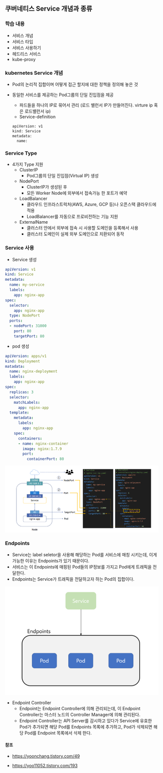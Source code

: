 ## 쿠버네티스 Service 개념과 종류

### 학습 내용

- 서비스 개념
- 서비스 타입
- 서비스 사용하기
- 헤드리스 서비스
- kube-proxy



### kubernetes Service 개념

- Pod의 논리적 집합이며 어떻게 접근 할지에 대한 정책을 정의해 놓은 것

- 동일한 서비스를 제공하는 Pod그룹의 단일 진입점을 제공

  - 파드들을 하나의 IP로 묶어서 관리 (로드 밸런서 IP가 만들어진다. virture ip  혹은 로드밸런서 ip)
  - Service-definition

  ```
  apiVersion: v1
  kind: Service
  metadata:
  	name:
  ```



### Service Type

- 4가지 Type 지원
  - ClusterIP
    - Pod그룹의 단일 진입점(Virtual IP) 생성
  - NodePort
    - ClusterIP가 생성된 후
    - 모든 Worker Node에 외부에서 접속가능 한 포트가 예약
  - LoadBalancer
    - 클라우드 인프라스트럭처(AWS, Azure, GCP 등)나 오픈스택 클라우드에 적용
    - LoadBalancer를 자동으로 프로비전하는 기능 지원
  - ExternalName
    - 클러스터 안에서 외부에 접속 시 사용할 도메인을 등록해서 사용
    - 클러스터 도메인이 실제 외부 도메인으로 치환되어 동작



### Service 사용

- Service 생성

```yaml
apiVersion: v1
kind: Service
metadata:
  name: my-service
  labels:
    app: nginx-app
spec:
  selector:
    app: nginx-app
  type: NodePort
  ports:
  - nodePort: 31000
    port: 80
    targetPort: 80
```



- pod 생성

```yaml
apiVersion: apps/v1
kind: Deployment
matadata:
  name: nginx-deployment
  labels:
    app: nginx-app
spec:
  replicas: 3
  selector:
    matchLabels:
      app: nginx-app
  template:
    metadata:
      labels:
        app: nginx-app
    spec:
      containers:
      - name: nginx-container
        image: nginx:1.7.9
        port:
          containerPort: 80
```

![nodeport](images/nodeport.PNG)



### Endpoints

- Service는 label seletor을 사용해 해당하는 Pod를 서비스에 매칭 시키는데, 이게 가능한 이유는 Endpoints가 있기 때문이다.
- 서비스는 이 Endpoints에 매핑된 Pod들의 IP정보를 가지고 Pod에게 트래픽을 전달한다.
- Endpoints는 Service가 트래픽을 전달하고자 하는 Pod의 집합이다.

![Endpoint](images/Endpoint-16732564121591.PNG)

- Endpoint Controller
  - Endpoint는 Endpoint Controller에 의해 관리되는데, 이 Endpoint Controller는 마스터 노드의 Controller Manager에 의해 관리된다.
  - Endpoint Controller는 API Server를 감시하고 있다가 Service에 유효한 Pod가 추가되면 해당 Pod를 Endpoints 목록에 추가하고, Pod가 삭제되면 해당 Pod를 Endpoint 목록에서 삭제 한다.

#### 참조

- https://yoonchang.tistory.com/49

- https://yoo11052.tistory.com/193
